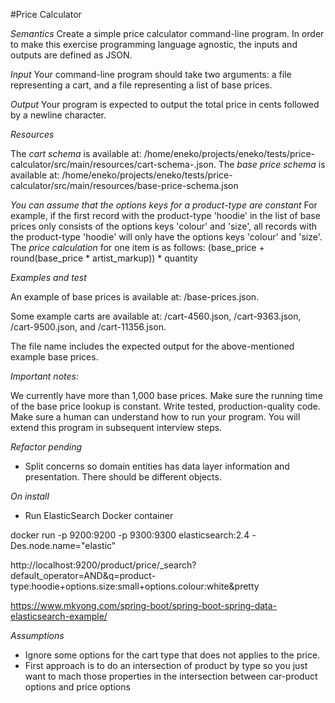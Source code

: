 #Price Calculator

*Semantics*
Create a simple price calculator command-line program. 
In order to make this exercise programming language agnostic, the inputs and outputs are defined as JSON.

*Input*
Your command-line program should take two arguments:
a file representing a cart, and
a file representing a list of base prices.

*Output*
Your program is expected to output the total price in cents followed by a newline character.


*Resources*

The *cart schema* is available at:  /home/eneko/projects/eneko/tests/price-calculator/src/main/resources/cart-schema-.json. 
The *base price schema* is available at: /home/eneko/projects/eneko/tests/price-calculator/src/main/resources/base-price-schema.json

*You can assume that the options keys for a product-type are constant*
For example, if the first record with the product-type 'hoodie' in the list of base prices only consists of the options keys 'colour' and 'size', all records with the product-type 'hoodie' will only have the options keys 'colour' and 'size'.
The *price calculation* for one item is as follows: (base_price + round(base_price * artist_markup)) * quantity

*Examples and test*

An example of base prices is available at: /base-prices.json.

Some example carts are available at: /cart-4560.json, /cart-9363.json, /cart-9500.json, and /cart-11356.json. 

The file name includes the expected output for the above-mentioned example base prices.

*Important notes:*

We currently have more than 1,000 base prices. Make sure the running time of the base price lookup is constant.
Write tested, production-quality code.
Make sure a human can understand how to run your program.
You will extend this program in subsequent interview steps.

*Refactor pending*

- Split concerns so domain entities has data layer information and presentation. There should be
different objects.

*On install*

- Run ElasticSearch Docker container


docker run -p 9200:9200 -p 9300:9300 elasticsearch:2.4 -Des.node.name="elastic"


http://localhost:9200/product/price/_search?default_operator=AND&q=product-type:hoodie+options.size:small+options.colour:white&pretty

https://www.mkyong.com/spring-boot/spring-boot-spring-data-elasticsearch-example/

*Assumptions*

- Ignore some options for the cart type that does not applies to the price.
- First approach is to do an intersection of product by type so you just want to mach those properties
in the intersection between car-product options and price options